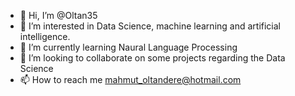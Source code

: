 - 👋 Hi, I’m @Oltan35
- 👀 I’m interested in Data Science, machine learning and artificial intelligence.
- 🌱 I’m currently learning Naural Language Processing
- 💞️ I’m looking to collaborate on some projects regarding the Data Science
- 📫 How to reach me mahmut_oltandere@hotmail.com

<!---
Oltan35/Oltan35 is a ✨ special ✨ repository because its `README.md` (this file) appears on your GitHub profile.
You can click the Preview link to take a look at your changes.
--->
